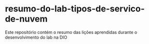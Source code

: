 # resumo-do-lab-tipos-de-servico-de-nuvem
Este repositório contém o resumo das lições aprendidas durante o desenvolvimento do lab na DIO
